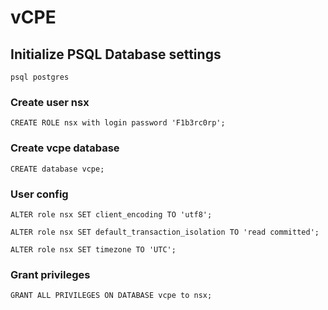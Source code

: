 # vCPE


## Initialize PSQL Database settings

`psql postgres`
 
 ### Create user nsx
`CREATE ROLE nsx with login password 'F1b3rc0rp';`

### Create vcpe database
`CREATE database vcpe;`

### User config
`ALTER role nsx SET client_encoding TO 'utf8';`

`ALTER role nsx SET default_transaction_isolation TO 'read committed';`

`ALTER role nsx SET timezone TO 'UTC';`

### Grant privileges

`GRANT ALL PRIVILEGES ON DATABASE vcpe to nsx;`
